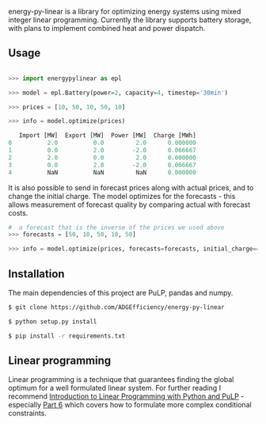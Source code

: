 energy-py-linear is a library for optimizing energy systems using mixed integer linear programming.  Currently the library supports battery storage, with plans to implement combined heat and power dispatch.

## Usage

```python

>>> import energypylinear as epl

>>> model = epl.Battery(power=2, capacity=4, timestep='30min')

>>> prices = [10, 50, 10, 50, 10]

>>> info = model.optimize(prices)

   Import [MW]  Export [MW]  Power [MW]  Charge [MWh]
0          2.0          0.0         2.0      0.000000
1          0.0          2.0        -2.0      0.066667
2          2.0          0.0         2.0      0.000000
3          0.0          2.0        -2.0      0.066667
4          NaN          NaN         NaN      0.000000
```

It is also possible to send in forecast prices along with actual prices, and to change the initial charge.  The model optimizes for the forecasts - this allows measurement of forecast quality by comparing actual with forecast costs.

```python
#  a forecast that is the inverse of the prices we used above
>>> forecasts = [50, 10, 50, 10, 50]

>>> info = model.optimize(prices, forecasts=forecasts, initial_charge=4)
```

## Installation

The main dependencies of this project are PuLP, pandas and numpy.

```bash
$ git clone https://github.com/ADGEfficiency/energy-py-linear

$ python setup.py install

$ pip install -r requirements.txt
```

## Linear programming

Linear programming is a technique that guarantees finding the global optimum for a well formulated linear system.  For further reading I recommend [Introduction to Linear Programming with Python and PuLP](http://benalexkeen.com/linear-programming-with-python-and-pulp/) - especially [Part 6](http://benalexkeen.com/linear-programming-with-python-and-pulp-part-6/) which covers how to formulate more complex conditional constraints.
